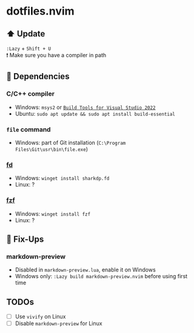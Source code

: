 # dotfiles.nvim

## :arrow_up: Update
`:Lazy` + `Shift + U`
<br/>
:exclamation: Make sure you have a compiler in path

## :handshake: Dependencies
### C/C++ compiler
- Windows: `msys2` or [`Build Tools for Visual Studio 2022`](https://aka.ms/vs/17/release/vs_BuildTools.exe)
- Ubuntu: `sudo apt update && sudo apt install build-essential` 

### `file` command 
- Windows: part of Git installation (`C:\Program Files\Git\usr\bin\file.exe`)

### [fd](https://github.com/sharkdp/fd)
- Windows: `winget install sharkdp.fd`
- Linux: ?

### [fzf](https://github.com/junegunn/fzf) 
- Windows: `winget install fzf`
- Linux: ?

## :wrench: Fix-Ups
### markdown-preview
- Disabled in `markdown-preview.lua`, enable it on Windows
- Windows only: `:Lazy build markdown-preview.nvim` before using first time


## TODOs
- [ ] Use `vivify` on Linux
- [ ] Disable `markdown-preview` for Linux
